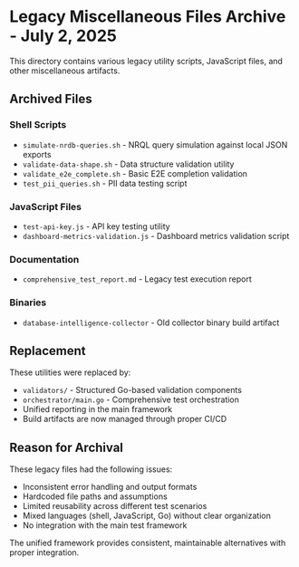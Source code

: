 # Legacy Miscellaneous Files Archive - July 2, 2025

This directory contains various legacy utility scripts, JavaScript files, and other miscellaneous artifacts.

## Archived Files

### Shell Scripts
- `simulate-nrdb-queries.sh` - NRQL query simulation against local JSON exports
- `validate-data-shape.sh` - Data structure validation utility
- `validate_e2e_complete.sh` - Basic E2E completion validation
- `test_pii_queries.sh` - PII data testing script

### JavaScript Files
- `test-api-key.js` - API key testing utility
- `dashboard-metrics-validation.js` - Dashboard metrics validation script

### Documentation
- `comprehensive_test_report.md` - Legacy test execution report

### Binaries
- `database-intelligence-collector` - Old collector binary build artifact

## Replacement

These utilities were replaced by:
- `validators/` - Structured Go-based validation components
- `orchestrator/main.go` - Comprehensive test orchestration
- Unified reporting in the main framework
- Build artifacts are now managed through proper CI/CD

## Reason for Archival

These legacy files had the following issues:
- Inconsistent error handling and output formats
- Hardcoded file paths and assumptions
- Limited reusability across different test scenarios
- Mixed languages (shell, JavaScript, Go) without clear organization
- No integration with the main test framework

The unified framework provides consistent, maintainable alternatives with proper integration.